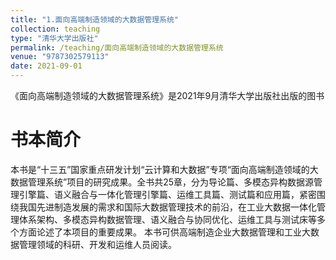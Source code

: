 ```yaml
---
title: "1.面向高端制造领域的大数据管理系统"
collection: teaching
type: "清华大学出版社"
permalink: /teaching/面向高端制造领域的大数据管理系统
venue: "9787302579113"
date: 2021-09-01
---
```


《面向高端制造领域的大数据管理系统》是2021年9月清华大学出版社出版的图书

书本简介
======
本书是“十三五”国家重点研发计划“云计算和大数据”专项“面向高端制造领域的大数据管理系统”项目的研究成果。全书共25章，分为导论篇、多模态异构数据源管理引擎篇、语义融合与一体化管理引擎篇、运维工具篇、测试篇和应用篇，紧密围绕我国先进制造发展的需求和国际大数据管理技术的前沿，在工业大数据一体化管理体系架构、多模态异构数据管理、语义融合与协同优化、运维工具与测试床等多个方面论述了本项目的重要成果。 本书可供高端制造企业大数据管理和工业大数据管理领域的科研、开发和运维人员阅读。
